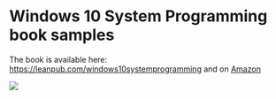 # Windows 10 System Programming book samples

The book is available here: https://leanpub.com/windows10systemprogramming and on [Amazon](https://www.amazon.com/gp/product/B086Y6M7LH/)

![](https://github.com/zodiacon/Win10SysProgBookSamples/blob/master/cover2.png)
